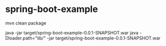 # spring-boot-example

mvn clean package

java -jar target/spring-boot-example-0.0.1-SNAPSHOT.war
java -Dloader.path="lib/" -jar target/spring-boot-example-0.0.1-SNAPSHOT.war